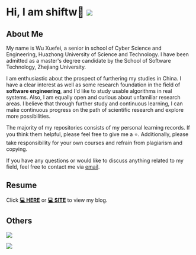 # Hi, I am shiftw👋 ![](https://komarev.com/ghpvc/?username=shiftw041&color=blue&style=flat-square)
## About Me
My name is Wu Xuefei, a senior in school of Cyber Science and Engineering, Huazhong University of Science and Technology. I have been admitted as a master's degree candidate by the School of Software Technology, Zhejiang University.

I am enthusiastic about the prospect of furthering my studies in China. I have a clear interest as well as some research foundation in the field of **software engineering**, and I'd like to study usable algorithms in real systems. Also, I am equally open and curious about unfamiliar research areas. I believe that through further study and continuous learning, I can make continuous progress on the path of scientific research and explore more possibilities.

The majority of my repositories consists of my personal learning records. If you think them helpful, please feel free to give me a ⭐. Additionally, please take responsibility for your own courses and refrain from plagiarism and copying.

If you have any questions or would like to discuss anything related to my field, feel free to contact me via [email](shiftw@hust.edu.cn).
## Resume
<!--Click **[📝 CV-CN](https://shiftw041.github.io/online-resume/cn)** to view my resume in detail. And the English version is **[📝 CV-EN](https://shiftw041.github.io/online-resume/)** (Please refer to the CN version firstly, as the EN version may not be up-to-date.)-->

Click **[💻 HERE](https://www.cnblogs.com/sinclaire)** or **[💻 SITE](https://shiftw041.github.io/site/)** to view my blog.
## Others
<!--
[![shiftw041 stats](https://github-readme-stats.vercel.app/api?username=shiftw041&theme=dark&show_icons=true)](https://github.com/shiftw041)
-->
![](https://github-readme-streak-stats.herokuapp.com/?user=shiftw041&theme=dark)

![](https://github-readme-stats.vercel.app/api/top-langs/?username=shiftw041&layout=compact&theme=dark&card_width=445)
